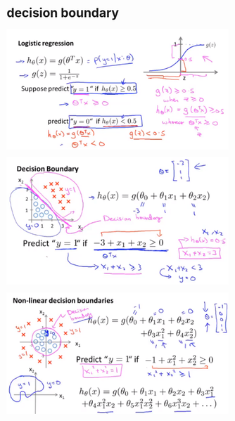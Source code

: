 # decision boundary

![1619607491720](..\image\1619607491720.png)



![1619607421146](..\image\1619607421146.png)



![1619607833671](..\image\1619607833671.png)